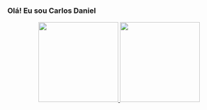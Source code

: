### Olá! Eu sou Carlos Daniel

<div align="center">
  <a href="https://github.com/CarlosDaniel0035">
  <img height="180em" src="https://github-readme-stats.vercel.app/api?username=CarlosDaniel0035&show_icons=true&theme=dracula&include_all_commits=true&count_private=true"/>
  <img height="180em" src="https://github-readme-stats.vercel.app/api/top-langs/?username=CarlosDaniel0035&layout=compact&langs_count=7&theme=dracula"/>
</div>
